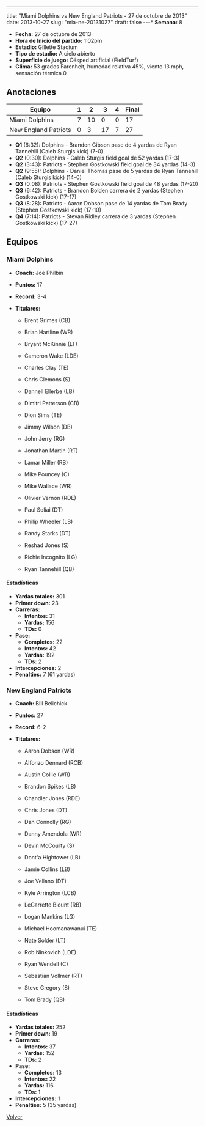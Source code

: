 ---
title: "Miami Dolphins vs New England Patriots - 27 de octubre de 2013"
date: 2013-10-27
slug: "mia-ne-20131027"
draft: false
---* **Semana:** 8
* **Fecha:** 27 de octubre de 2013
* **Hora de Inicio del partido:** 1:02pm
* **Estadio:** Gillette Stadium
* **Tipo de estadio:** A cielo abierto
* **Superficie de juego:** Césped artificial (FieldTurf)
* **Clima:** 53 grados Farenheit, humedad relativa 45%, viento 13 mph, sensación térmica 0




## Anotaciones
| Equipo | 1 | 2 | 3 | 4 | Final |
|--------|---|---|---|---|-------|
| Miami Dolphins  | 7 | 10 | 0 | 0  | 17 |
| New England Patriots  | 0 | 3 | 17 | 7  | 27 |
* **Q1** (6:32): Dolphins - Brandon Gibson pase de 4 yardas de Ryan Tannehill (Caleb Sturgis kick) (7-0)
* **Q2** (0:30): Dolphins - Caleb Sturgis field goal de 52 yardas (17-3)
* **Q2** (3:43): Patriots - Stephen Gostkowski field goal de 34 yardas (14-3)
* **Q2** (9:55): Dolphins - Daniel Thomas pase de 5 yardas de Ryan Tannehill (Caleb Sturgis kick) (14-0)
* **Q3** (0:08): Patriots - Stephen Gostkowski field goal de 48 yardas (17-20)
* **Q3** (6:42): Patriots - Brandon Bolden carrera de 2 yardas (Stephen Gostkowski kick) (17-17)
* **Q3** (8:28): Patriots - Aaron Dobson pase de 14 yardas de Tom Brady (Stephen Gostkowski kick) (17-10)
* **Q4** (7:14): Patriots - Stevan Ridley carrera de 3 yardas (Stephen Gostkowski kick) (17-27)


## Equipos


### Miami Dolphins
* **Coach:** Joe Philbin
* **Puntos:** 17
* **Record:** 3-4
* **Titulares:** 

  * Brent Grimes (CB) 

  * Brian Hartline (WR) 

  * Bryant McKinnie (LT) 

  * Cameron Wake (LDE) 

  * Charles Clay (TE) 

  * Chris Clemons (S) 

  * Dannell Ellerbe (LB) 

  * Dimitri Patterson (CB) 

  * Dion Sims (TE) 

  * Jimmy Wilson (DB) 

  * John Jerry (RG) 

  * Jonathan Martin (RT) 

  * Lamar Miller (RB) 

  * Mike Pouncey (C) 

  * Mike Wallace (WR) 

  * Olivier Vernon (RDE) 

  * Paul Soliai (DT) 

  * Philip Wheeler (LB) 

  * Randy Starks (DT) 

  * Reshad Jones (S) 

  * Richie Incognito (LG) 

  * Ryan Tannehill (QB) 

#### Estadísticas
* **Yardas totales:** 301
* **Primer down:** 23
* **Carreras:**
  * **Intentos:** 31
  * **Yardas:** 156
  * **TDs:** 0
* **Pase:**
  * **Completos:** 22
  * **Intentos:** 42
  * **Yardas:** 192
  * **TDs:** 2
* **Intercepciones:** 2
* **Penalties:** 7 (61 yardas)

### New England Patriots
* **Coach:** Bill Belichick
* **Puntos:** 27
* **Record:** 6-2
* **Titulares:** 

  * Aaron Dobson (WR) 

  * Alfonzo Dennard (RCB) 

  * Austin Collie (WR) 

  * Brandon Spikes (LB) 

  * Chandler Jones (RDE) 

  * Chris Jones (DT) 

  * Dan Connolly (RG) 

  * Danny Amendola (WR) 

  * Devin McCourty (S) 

  * Dont'a Hightower (LB) 

  * Jamie Collins (LB) 

  * Joe Vellano (DT) 

  * Kyle Arrington (LCB) 

  * LeGarrette Blount (RB) 

  * Logan Mankins (LG) 

  * Michael Hoomanawanui (TE) 

  * Nate Solder (LT) 

  * Rob Ninkovich (LDE) 

  * Ryan Wendell (C) 

  * Sebastian Vollmer (RT) 

  * Steve Gregory (S) 

  * Tom Brady (QB) 

#### Estadísticas
* **Yardas totales:** 252
* **Primer down:** 19
* **Carreras:**
  * **Intentos:** 37
  * **Yardas:** 152
  * **TDs:** 2
* **Pase:**
  * **Completos:** 13
  * **Intentos:** 22
  * **Yardas:** 116
  * **TDs:** 1
* **Intercepciones:** 1
* **Penalties:** 5 (35 yardas)


[Volver](/historia/2013)
